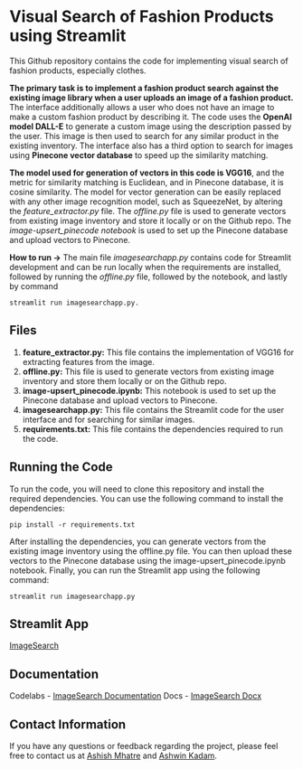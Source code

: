 # Visual Search of Fashion Products using Streamlit

This Github repository contains the code for implementing visual search of fashion products, especially clothes. 

**The primary task is to implement a fashion product search against the existing image library when a user uploads an image of a fashion product.** 
The interface additionally allows a user who does not have an image to make a custom fashion product by describing it. The code uses the **OpenAI model DALL-E** to generate a custom image using the description passed by the user. This image is then used to search for any similar product in the existing inventory. The interface also has a third option to search for images using **Pinecone vector database** to speed up the similarity matching.

**The model used for generation of vectors in this code is VGG16**, and the metric for similarity matching is Euclidean, and in Pinecone database, it is cosine similarity. The model for vector generation can be easily replaced with any other image recognition model, such as SqueezeNet, by altering the _feature_extractor.py_ file. The _offline.py_ file is used to generate vectors from existing image inventory and store it locally or on the Github repo. The _image-upsert_pinecode notebook_ is used to set up the Pinecone database and upload vectors to Pinecone. 

**How to run ->**
The main file _imagesearchapp.py_ contains code for Streamlit development and can be run locally when the requirements are installed, followed by running the _offline.py_ file, followed by the notebook, and lastly by command 
```
streamlit run imagesearchapp.py.
```

## Files
1. **feature_extractor.py:** This file contains the implementation of VGG16 for extracting features from the image.
2. **offline.py:** This file is used to generate vectors from existing image inventory and store them locally or on the Github repo.
3. **image-upsert_pinecode.ipynb:** This notebook is used to set up the Pinecone database and upload vectors to Pinecone.
4. **imagesearchapp.py:** This file contains the Streamlit code for the user interface and for searching for similar images.
5. **requirements.txt:** This file contains the dependencies required to run the code.

## Running the Code

To run the code, you will need to clone this repository and install the required dependencies. You can use the following command to install the dependencies:

```
pip install -r requirements.txt
```

After installing the dependencies, you can generate vectors from the existing image inventory using the offline.py file. You can then upload these vectors to the Pinecone database using the image-upsert_pinecode.ipynb notebook. Finally, you can run the Streamlit app using the following command:

```
streamlit run imagesearchapp.py
```
## Streamlit App

[ImageSearch](https://pyashishmhatre-imagesearchapp-imagesearchapp-01u1wm.streamlit.app/)

## Documentation
Codelabs - [ImageSearch Documentation](https://codelabs-preview.appspot.com/?file_id=1CqBX4UQU1nVZaIw0REM76YEVNKpbQzJAk41JK48PuT8#0)
Docs - [ImageSearch Docx](https://docs.google.com/document/d/e/2PACX-1vTR4SRjlXpo6G3uqZe7IwzHlHZN_WNxy2p47njK0OvpwC6SqeJy-YpLmv4AeJSxY8WGZSmEiNMQuBoP/pub)

## Contact Information
If you have any questions or feedback regarding the project, please feel free to contact us at [Ashish Mhatre](https://www.linkedin.com/in/ashishmhatre927/) and [Ashwin Kadam](https://www.linkedin.com/in/ashwinkadam07/).
